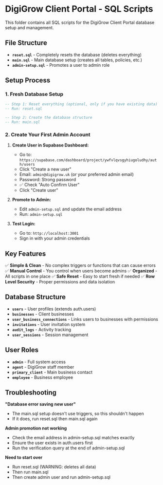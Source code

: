 # DigiGrow Client Portal - SQL Scripts

This folder contains all SQL scripts for the DigiGrow Client Portal database setup and management.

## File Structure

- **`reset.sql`** - Completely resets the database (deletes everything)
- **`main.sql`** - Main database setup (creates all tables, policies, etc.)
- **`admin-setup.sql`** - Promotes a user to admin role

## Setup Process

### 1. Fresh Database Setup

```sql
-- Step 1: Reset everything (optional, only if you have existing data)
-- Run: reset.sql

-- Step 2: Create the database structure
-- Run: main.sql
```

### 2. Create Your First Admin Account

1. **Create User in Supabase Dashboard:**
   - Go to: `https://supabase.com/dashboard/project/ywfvlqvsgyhiugoludhy/auth/users`
   - Click "Create a new user"
   - Email: `admin@digigrow.uk` (or your preferred admin email)
   - Password: Strong password
   - ✅ Check "Auto Confirm User"
   - Click "Create user"

2. **Promote to Admin:**
   - Edit `admin-setup.sql` and update the email address
   - Run: `admin-setup.sql`

3. **Test Login:**
   - Go to: `http://localhost:3001`
   - Sign in with your admin credentials

## Key Features

✅ **Simple & Clean** - No complex triggers or functions that can cause errors
✅ **Manual Control** - You control when users become admins
✅ **Organized** - All scripts in one place
✅ **Safe Reset** - Easy to start fresh if needed
✅ **Row Level Security** - Proper permissions and data isolation

## Database Structure

- **`users`** - User profiles (extends auth.users)
- **`businesses`** - Client businesses
- **`user_business_connections`** - Links users to businesses with permissions
- **`invitations`** - User invitation system
- **`audit_logs`** - Activity tracking
- **`user_sessions`** - Session management

## User Roles

- **`admin`** - Full system access
- **`agent`** - DigiGrow staff member
- **`primary_client`** - Main business contact
- **`employee`** - Business employee

## Troubleshooting

**"Database error saving new user"**
- The main.sql setup doesn't use triggers, so this shouldn't happen
- If it does, run reset.sql then main.sql again

**Admin promotion not working**
- Check the email address in admin-setup.sql matches exactly
- Ensure the user exists in auth.users first
- Run the verification query at the end of admin-setup.sql

**Need to start over**
- Run reset.sql (WARNING: deletes all data)
- Then run main.sql
- Then create admin user and run admin-setup.sql